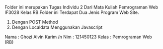 Folder ini merupakan Tugas Individu 2 Dari Mata Kuliah Pemrograman Web IF3028 Kelas RB.Folder ini Terdapat Dua Jenis Program Web Site.
1. Dengan POST Method
2. Dengan Localdata Menggunakan Javascript

Nama : Ghozi Alvin Karim /n
Nim : 121450123 
Kelas : Pemrograman Web (RB)
